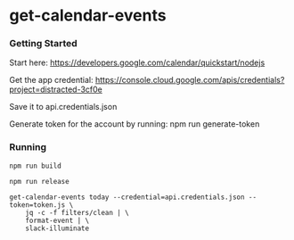 # get-calendar-events

### Getting Started

Start here: https://developers.google.com/calendar/quickstart/nodejs

Get the app credential: https://console.cloud.google.com/apis/credentials?project=distracted-3cf0e 

Save it to api.credentials.json

Generate token for the account by running: npm run generate-token

### Running

```
npm run build

npm run release

get-calendar-events today --credential=api.credentials.json --token=token.js \
    jq -c -f filters/clean | \
    format-event | \
    slack-illuminate
```

